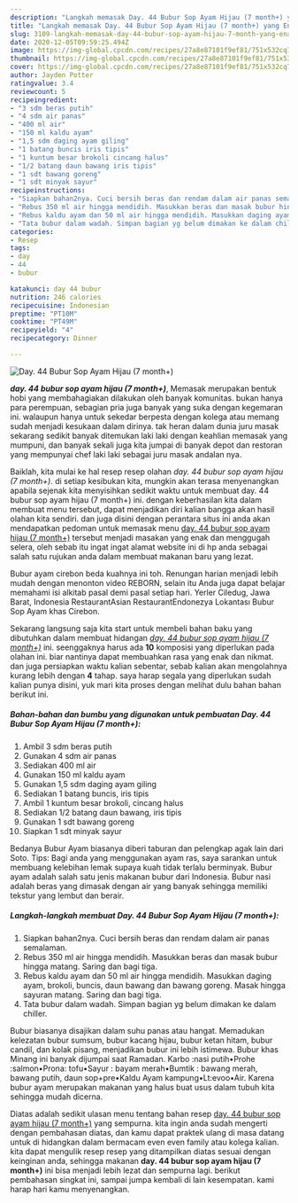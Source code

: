 ```yaml
---
description: "Langkah memasak Day. 44 Bubur Sop Ayam Hijau (7 month+) yang Enak Banget"
title: "Langkah memasak Day. 44 Bubur Sop Ayam Hijau (7 month+) yang Enak Banget"
slug: 3109-langkah-memasak-day-44-bubur-sop-ayam-hijau-7-month-yang-enak-banget
date: 2020-12-05T09:59:25.494Z
image: https://img-global.cpcdn.com/recipes/27a8e87101f9ef81/751x532cq70/day-44-bubur-sop-ayam-hijau-7-month-foto-resep-utama.jpg
thumbnail: https://img-global.cpcdn.com/recipes/27a8e87101f9ef81/751x532cq70/day-44-bubur-sop-ayam-hijau-7-month-foto-resep-utama.jpg
cover: https://img-global.cpcdn.com/recipes/27a8e87101f9ef81/751x532cq70/day-44-bubur-sop-ayam-hijau-7-month-foto-resep-utama.jpg
author: Jayden Potter
ratingvalue: 3.4
reviewcount: 5
recipeingredient:
- "3 sdm beras putih"
- "4 sdm air panas"
- "400 ml air"
- "150 ml kaldu ayam"
- "1,5 sdm daging ayam giling"
- "1 batang buncis iris tipis"
- "1 kuntum besar brokoli cincang halus"
- "1/2 batang daun bawang iris tipis"
- "1 sdt bawang goreng"
- "1 sdt minyak sayur"
recipeinstructions:
- "Siapkan bahan2nya. Cuci bersih beras dan rendam dalam air panas semalaman."
- "Rebus 350 ml air hingga mendidih. Masukkan beras dan masak bubur hingga matang. Saring dan bagi tiga."
- "Rebus kaldu ayam dan 50 ml air hingga mendidih. Masukkan daging ayam, brokoli, buncis, daun bawang dan bawang goreng. Masak hingga sayuran matang. Saring dan bagi tiga."
- "Tata bubur dalam wadah. Simpan bagian yg belum dimakan ke dalam chiller."
categories:
- Resep
tags:
- day
- 44
- bubur

katakunci: day 44 bubur 
nutrition: 246 calories
recipecuisine: Indonesian
preptime: "PT10M"
cooktime: "PT49M"
recipeyield: "4"
recipecategory: Dinner

---
```



![Day. 44 Bubur Sop Ayam Hijau (7 month+)](https://img-global.cpcdn.com/recipes/27a8e87101f9ef81/751x532cq70/day-44-bubur-sop-ayam-hijau-7-month-foto-resep-utama.jpg)

<b><i>day. 44 bubur sop ayam hijau (7 month+)</i></b>, Memasak merupakan bentuk hobi yang membahagiakan dilakukan oleh banyak komunitas. bukan hanya para perempuan, sebagian pria juga banyak yang suka dengan kegemaran ini. walaupun hanya untuk sekedar berpesta dengan kolega atau memang sudah menjadi kesukaan dalam dirinya. tak heran dalam dunia juru masak sekarang sedikit banyak ditemukan laki laki dengan keahlian memasak yang mumpuni, dan banyak sekali juga kita jumpai di banyak depot dan restoran yang mempunyai chef laki laki sebagai juru masak andalan nya.

Baiklah, kita mulai ke hal resep resep olahan <i>day. 44 bubur sop ayam hijau (7 month+)</i>. di setiap kesibukan kita, mungkin akan terasa menyenangkan apabila sejenak kita menyisihkan sedikit waktu untuk membuat day. 44 bubur sop ayam hijau (7 month+) ini. dengan keberhasilan kita dalam membuat menu tersebut, dapat menjadikan diri kalian bangga akan hasil olahan kita sendiri. dan juga disini dengan perantara situs ini anda akan mendapatkan pedoman untuk memasak menu <u>day. 44 bubur sop ayam hijau (7 month+)</u> tersebut menjadi masakan yang enak dan menggugah selera, oleh sebab itu ingat ingat alamat website ini di hp anda sebagai salah satu rujukan anda dalam membuat makanan baru yang lezat.

Bubur ayam cirebon beda kuahnya ini toh. Renungan harian menjadi lebih mudah dengan menonton video REBORN, selain itu Anda juga dapat belajar memahami isi alkitab pasal demi pasal setiap hari. Yerler Ciledug, Jawa Barat, Indonesia RestaurantAsian RestaurantEndonezya Lokantası Bubur Sop Ayam khas Cirebon.


Sekarang langsung saja kita start untuk membeli bahan baku yang dibutuhkan dalam membuat hidangan <u><i>day. 44 bubur sop ayam hijau (7 month+)</i></u> ini. seenggaknya harus ada <b>10</b> komposisi yang diperlukan pada olahan ini. biar nantinya dapat membuahkan rasa yang enak dan nikmat. dan juga persiapkan waktu kalian sebentar, sebab kalian akan mengolahnya kurang lebih dengan <b>4</b> tahap. saya harap segala yang diperlukan sudah kalian punya disini, yuk mari kita proses dengan melihat dulu bahan bahan berikut ini.

<!--inarticleads1-->

##### Bahan-bahan dan bumbu yang digunakan untuk pembuatan Day. 44 Bubur Sop Ayam Hijau (7 month+):

1. Ambil 3 sdm beras putih
1. Gunakan 4 sdm air panas
1. Sediakan 400 ml air
1. Gunakan 150 ml kaldu ayam
1. Gunakan 1,5 sdm daging ayam giling
1. Sediakan 1 batang buncis, iris tipis
1. Ambil 1 kuntum besar brokoli, cincang halus
1. Sediakan 1/2 batang daun bawang, iris tipis
1. Gunakan 1 sdt bawang goreng
1. Siapkan 1 sdt minyak sayur


Bedanya Bubur Ayam biasanya diberi taburan dan pelengkap agak lain dari Soto. Tips: Bagi anda yang menggunakan ayam ras, saya sarankan untuk membuang kelebihan lemak supaya kuah tidak terlalu berminyak. Bubur ayam adalah salah satu jenis makanan bubur dari Indonesia. Bubur nasi adalah beras yang dimasak dengan air yang banyak sehingga memiliki tekstur yang lembut dan berair. 

<!--inarticleads2-->

##### Langkah-langkah membuat Day. 44 Bubur Sop Ayam Hijau (7 month+):

1. Siapkan bahan2nya. Cuci bersih beras dan rendam dalam air panas semalaman.
1. Rebus 350 ml air hingga mendidih. Masukkan beras dan masak bubur hingga matang. Saring dan bagi tiga.
1. Rebus kaldu ayam dan 50 ml air hingga mendidih. Masukkan daging ayam, brokoli, buncis, daun bawang dan bawang goreng. Masak hingga sayuran matang. Saring dan bagi tiga.
1. Tata bubur dalam wadah. Simpan bagian yg belum dimakan ke dalam chiller.


Bubur biasanya disajikan dalam suhu panas atau hangat. Memadukan kelezatan bubur sumsum, bubur kacang hijau, bubur ketan hitam, bubur candil, dan kolak pisang, menjadikan bubur ini lebih istimewa. Bubur khas Minang ini banyak dijumpai saat Ramadan. Karbo :nasi putih•Prohe :salmon•Prona: tofu•Sayur : bayam merah•Bumtik : bawang merah, bawang putih, daun sop+pre•Kaldu Ayam kampung•Lt:evoo•Air. Karena bubur ayam merupakan makanan yang halus buat usus dalam tubuh kita sehingga mudah dicerna. 

Diatas adalah sedikit ulasan menu tentang bahan resep <u>day. 44 bubur sop ayam hijau (7 month+)</u> yang sempurna. kita ingin anda sudah mengerti dengan pembahasan diatas, dan kamu dapat praktek ulang di masa datang untuk di hidangkan dalam bermacam even even family atau kolega kalian. kita dapat mengulik resep resep yang ditampilkan diatas sesuai dengan keinginan anda, sehingga makanan <b>day. 44 bubur sop ayam hijau (7 month+)</b> ini bisa menjadi lebih lezat dan sempurna lagi. berikut pembahasan singkat ini, sampai jumpa kembali di lain kesempatan. kami harap hari kamu menyenangkan.
